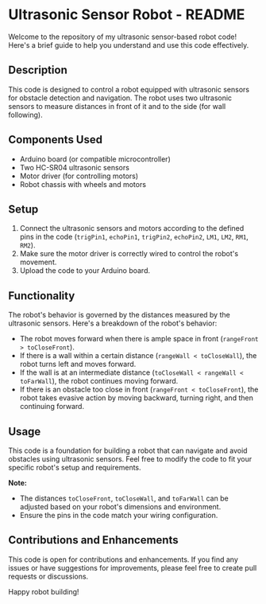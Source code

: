 # Ultrasonic Sensor Robot - README

Welcome to the repository of my ultrasonic sensor-based robot code! Here's a brief guide to help you understand and use this code effectively.

## Description

This code is designed to control a robot equipped with ultrasonic sensors for obstacle detection and navigation. The robot uses two ultrasonic sensors to measure distances in front of it and to the side (for wall following).

## Components Used

- Arduino board (or compatible microcontroller)
- Two HC-SR04 ultrasonic sensors
- Motor driver (for controlling motors)
- Robot chassis with wheels and motors

## Setup

1. Connect the ultrasonic sensors and motors according to the defined pins in the code (`trigPin1`, `echoPin1`, `trigPin2`, `echoPin2`, `LM1`, `LM2`, `RM1`, `RM2`).
2. Make sure the motor driver is correctly wired to control the robot's movement.
3. Upload the code to your Arduino board.

## Functionality

The robot's behavior is governed by the distances measured by the ultrasonic sensors. Here's a breakdown of the robot's behavior:

- The robot moves forward when there is ample space in front (`rangeFront > toCloseFront`).
- If there is a wall within a certain distance (`rangeWall < toCloseWall`), the robot turns left and moves forward.
- If the wall is at an intermediate distance (`toCloseWall < rangeWall < toFarWall`), the robot continues moving forward.
- If there is an obstacle too close in front (`rangeFront < toCloseFront`), the robot takes evasive action by moving backward, turning right, and then continuing forward.

## Usage

This code is a foundation for building a robot that can navigate and avoid obstacles using ultrasonic sensors. Feel free to modify the code to fit your specific robot's setup and requirements.

**Note:**
- The distances `toCloseFront`, `toCloseWall`, and `toFarWall` can be adjusted based on your robot's dimensions and environment.
- Ensure the pins in the code match your wiring configuration.

## Contributions and Enhancements

This code is open for contributions and enhancements. If you find any issues or have suggestions for improvements, please feel free to create pull requests or discussions.

Happy robot building!
